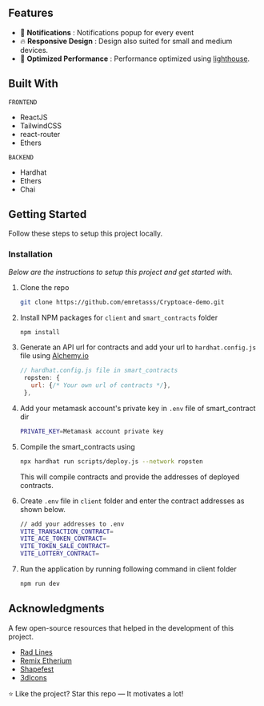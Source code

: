 
## Features

- 🔔 **Notifications** : Notifications popup for every event
- 🔥 **Responsive Design** : Design also suited for small and medium devices.
- 🤏 **Optimized Performance** :  Performance optimized using [lighthouse](https://developers.google.com/web/tools/lighthouse).

## Built With

`FRONTEND`
- ReactJS
- TailwindCSS
- react-router
- Ethers
 
`BACKEND`
- Hardhat
- Ethers
- Chai


<!-- GETTING STARTED -->
## Getting Started

Follow these steps to setup this project locally.

### Installation

_Below are the instructions to setup this project and get started with._

1. Clone the repo
   ```sh
   git clone https://github.com/emretasss/Cryptoace-demo.git
   ```
2. Install NPM packages for `client` and `smart_contracts` folder
   ```sh
   npm install
   ```
3. Generate an API url for contracts and add your url to `hardhat.config.js` file using [Alchemy.io](https://www.alchemy.com/)
   ```js
   // hardhat.config.js file in smart_contracts
    ropsten: {
      url: {/* Your own url of contracts */},
    },
   ```
4. Add your metamask account's private key in `.env` file of smart_contract dir 
   ```sh
   PRIVATE_KEY=Metamask account private key 
   ```
5. Compile the smart_contracts using 
   ```sh
   npx hardhat run scripts/deploy.js --network ropsten
   ```
   This will compile contracts and provide the addresses of deployed contracts.
6. Create `.env` file in `client` folder and enter the contract addresses as shown below. 
   ```sh
   // add your addresses to .env
   VITE_TRANSACTION_CONTRACT=
   VITE_ACE_TOKEN_CONTRACT=
   VITE_TOKEN_SALE_CONTRACT=
   VITE_LOTTERY_CONTRACT=
   ``` 

7. Run the application by running following command in client folder
   ```sh
   npm run dev
   ```
<!-- ACKNOWLEDGMENTS -->
## Acknowledgments

A few open-source resources that helped in the development of this project.

* [Rad Lines](https://msurguy.github.io/rad-lines/)
* [Remix Etherium](https://remix.ethereum.org/)
* [Shapefest](https://www.shapefest.com/)
* [3dIcons](https://3dicons.co/)

:star: Like the project? Star this repo — It motivates a lot!
